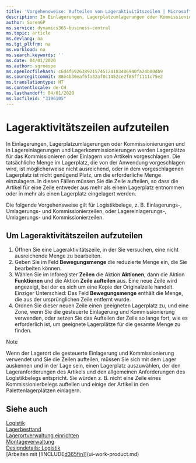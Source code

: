 ```yaml
---
title: 'Vorgehensweise: Aufteilen von Lageraktivitätszeilen | Microsoft Docs'
description: In Einlagerungen, Lagerplatzumlagerungen oder Kommissionierungen und in Lagereinlagerungen und Lagerkommissionierungen werden Lagerplätze für das Kommissionieren oder Einlagern von Artikeln vorgeschlagen. Die tatsächliche Menge im Lagerplatz, die von der Anwendung vorgeschlagen wird, ist möglicherweise nicht ausreichend, oder in dem vorgeschlagenen Lagerplatz ist nicht genügend Platz, um die erforderliche Menge einzulagern. In diesen Fällen müssen Sie die Zeile aufteilen, so dass die Artikel für eine Zeile entweder aus mehr als einem Lagerplatz entnommen oder in mehr als einen Lagerplatz eingelagert werden.
author: SorenGP
ms.service: dynamics365-business-central
ms.topic: article
ms.devlang: na
ms.tgt_pltfrm: na
ms.workload: na
ms.search.keywords: ''
ms.date: 04/01/2020
ms.author: sgroespe
ms.openlocfilehash: c6d4f6926389215745124183406940fa24b00db9
ms.sourcegitcommit: 88e4b30eaf6fa32af0c1452ce2f85ff1111c75e2
ms.translationtype: HT
ms.contentlocale: de-CH
ms.lasthandoff: 04/01/2020
ms.locfileid: "3196105"
---
```

# <a name="split-warehouse-activity-lines"></a>Lageraktivitätszeilen aufzuteilen
In Einlagerungen, Lagerplatzumlagerungen oder Kommissionierungen und in Lagereinlagerungen und Lagerkommissionierungen werden Lagerplätze für das Kommissionieren oder Einlagern von Artikeln vorgeschlagen. Die tatsächliche Menge im Lagerplatz, die von der Anwendung vorgeschlagen wird, ist möglicherweise nicht ausreichend, oder in dem vorgeschlagenen Lagerplatz ist nicht genügend Platz, um die erforderliche Menge einzulagern. In diesen Fällen müssen Sie die Zeile aufteilen, so dass die Artikel für eine Zeile entweder aus mehr als einem Lagerplatz entnommen oder in mehr als einen Lagerplatz eingelagert werden.  

Die folgende Vorgehensweise gilt für Logistikbelege, z. B. Einlagerungs-, Umlagerungs- und Kommissionierzeilen, oder Lagereinlagerungs-, Umlagerungs- und Kommissionierzeilen.  

## <a name="to-split-warehouse-activity-lines"></a>Um Lageraktivitätszeilen aufzuteilen  
1.  Öffnen Sie eine Lageraktivitätszeile, in der Sie versuchen, eine nicht ausreichende Menge zu bearbeiten.  
2.  Geben Sie im Feld **Bewegungsmenge** die reduzierte Menge ein, die Sie bearbeiten können.  
3.  Wählen Sie im Inforegister **Zeilen** die Aktion **Aktionen**, dann die Aktion **Funktionen** und die Aktion **Zeile aufteilen** aus. Eine neue Zeile wird angezeigt, bei der es sich um eine Kopie der Originalzeile handelt. Einziger Unterschied: Das Feld **Bewegungsmenge** enthält die Menge, die aus der ursprünglichen Zeile entfernt wurde.  
4.  Ordnen Sie dieser neuen Zeile einen geeigneten Lagerplatz zu, und eine Zone, wenn Sie die gesteuerte Einlagerung und Kommissionierung verwenden, oder setzen Sie das Aufteilen der Zeile so lange fort, wie es erforderlich ist, um geeignete Lagerplätze für die gesamte Menge zu finden.  

> [!NOTE]  
>  Wenn der Lagerort die gesteuerte Einlagerung und Kommissionierung verwendet und Sie die Zeilen aufteilen, müssen Sie sich mit dem Lager auskennen und in der Lage sein, einen Lagerplatz auszuwählen, der den Lageranforderungen des Artikels und den allgemeinen Anforderungen des Logistikbelegs entspricht. Sie würden z. B. nicht eine Zeile eines Kommissionierbelegs aufteilen und einige der Artikel in den Palettenlagerplätzen einlagern.  

## <a name="see-also"></a>Siehe auch  
[Logistik](warehouse-manage-warehouse.md)  
[Lagerbesttand](inventory-manage-inventory.md)  
[Lagerortverwaltung einrichten](warehouse-setup-warehouse.md)     
[Montageverwaltung](assembly-assemble-items.md)    
[Designdetails: Logistik](design-details-warehouse-management.md)  
[Arbeiten mit [!INCLUDE[d365fin](includes/d365fin_md.md)]](ui-work-product.md)
